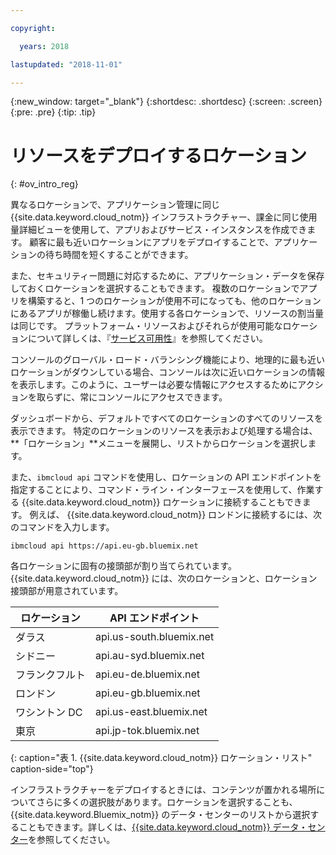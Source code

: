 ```yaml
---

copyright:

  years: 2018

lastupdated: "2018-11-01"

---
```


{:new_window: target="_blank"}
{:shortdesc: .shortdesc}
{:screen: .screen}
{:pre: .pre}
{:tip: .tip}

# リソースをデプロイするロケーション 
{: #ov_intro_reg}

異なるロケーションで、アプリケーション管理に同じ {{site.data.keyword.cloud_notm}} インフラストラクチャー、課金に同じ使用量詳細ビューを使用して、アプリおよびサービス・インスタンスを作成できます。 顧客に最も近いロケーションにアプリをデプロイすることで、アプリケーションの待ち時間を短くすることができます。 

また、セキュリティー問題に対応するために、アプリケーション・データを保存しておくロケーションを選択することもできます。 複数のロケーションでアプリを構築すると、1 つのロケーションが使用不可になっても、他のロケーションにあるアプリが稼働し続けます。使用する各ロケーションで、リソースの割当量は同じです。 プラットフォーム・リソースおよびそれらが使用可能なロケーションについて詳しくは、『[サービス可用性](/docs/resources/service_region.html)』を参照してください。

コンソールのグローバル・ロード・バランシング機能により、地理的に最も近いロケーションがダウンしている場合、コンソールは次に近いロケーションの情報を表示します。このように、ユーザーは必要な情報にアクセスするためにアクションを取らずに、常にコンソールにアクセスできます。

ダッシュボードから、デフォルトですべてのロケーションのすべてのリソースを表示できます。 特定のロケーションのリソースを表示および処理する場合は、**「ロケーション」**メニューを展開し、リストからロケーションを選択します。 

また、`ibmcloud api` コマンドを使用し、ロケーションの API エンドポイントを指定することにより、コマンド・ライン・インターフェースを使用して、作業する {{site.data.keyword.cloud_notm}} ロケーションに接続することもできます。 例えば、
{{site.data.keyword.cloud_notm}} ロンドンに接続するには、次のコマンドを入力します。

```
ibmcloud api https://api.eu-gb.bluemix.net
```

各ロケーションに固有の接頭部が割り当てられています。 {{site.data.keyword.cloud_notm}} には、次のロケーションと、ロケーション接頭部が用意されています。

| **ロケーション** | **API エンドポイント** |
|-----------------|-------------------|
| ダラス | api.us-south.bluemix.net |
| シドニー | api.au-syd.bluemix.net |
| フランクフルト | api.eu-de.bluemix.net |
| ロンドン | api.eu-gb.bluemix.net |
| ワシントン DC | api.us-east.bluemix.net |
| 東京 | api.jp-tok.bluemix.net |
{: caption="表 1. {{site.data.keyword.cloud_notm}} ロケーション・リスト" caption-side="top"}

インフラストラクチャーをデプロイするときには、コンテンツが置かれる場所についてさらに多くの選択肢があります。ロケーションを選択することも、{{site.data.keyword.Bluemix_notm}} のデータ・センターのリストから選択することもできます。詳しくは、[{{site.data.keyword.cloud_notm}} データ・センター](data-centers.html)を参照してください。
